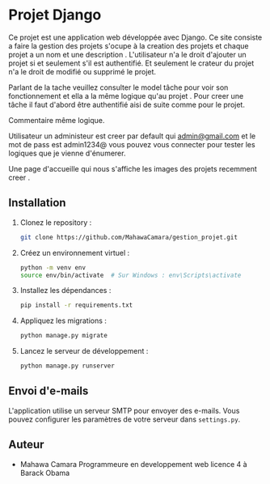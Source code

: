 # Projet Django

Ce projet est une application web développée avec Django.
Ce site consiste a faire la gestion des projets s'ocupe à la creation des projets et chaque projet a un nom et une description . L'utilisateur n'a le droit d'ajouter un projet si et seulement s'il est authentifié. Et seulement le crateur du projet n'a le droit de modifié ou supprimé le projet.

Parlant de la tache  veuillez consulter le model tâche pour voir son fonctionnement et ella a la même logique qu'au projet . Pour creer une tâche il faut d'abord être authentifié aisi de suite comme pour le projet.

Commentaire même logique.

Utilisateur un administeur est creer par default qui admin@gmail.com et le mot de pass est admin1234@ vous pouvez vous connecter pour tester les logiques que je vienne d'énumerer.

Une page d'accueille qui nous s'affiche les images des projets recemment creer .



## Installation

1. Clonez le repository :
    ```bash
    git clone https://github.com/MahawaCamara/gestion_projet.git
    ```
2. Créez un environnement virtuel :
    ```bash
    python -m venv env
    source env/bin/activate  # Sur Windows : env\Scripts\activate
    ```

3. Installez les dépendances :
    ```bash
    pip install -r requirements.txt
    ```

4. Appliquez les migrations :
    ```bash
    python manage.py migrate
    ```

5. Lancez le serveur de développement :
    ```bash
    python manage.py runserver
    ```

## Envoi d'e-mails

L'application utilise un serveur SMTP pour envoyer des e-mails. Vous pouvez configurer les paramètres de votre serveur dans `settings.py`.

## Auteur

- Mahawa Camara Programmeure en developpement web licence 4 à Barack Obama
